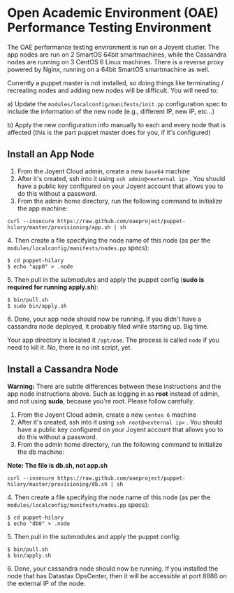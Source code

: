 # Open Academic Environment (OAE) Performance Testing Environment

The OAE performance testing environment is run on a Joyent cluster. The app nodes are run on 2 SmartOS 64bit smartmachines, while the Cassandra nodes are running on 3 CentOS 6 Linux machines. There is a reverse proxy powered by Nginx, running on a 64bit SmartOS smartmachine as well.

Currently a puppet master is not installed, so doing things like terminating / recreating nodes and adding new nodes will be difficult. You will need to:

a) Update the `modules/localconfig/manifests/init.pp` configuration spec to include the information of the new node (e.g., different IP, new IP, etc...)

b) Apply the new configuration info manually to each and every node that is affected (this is the part puppet master does for you, if it's configured)

## Install an App Node

1. From the Joyent Cloud admin, create a new `base64` machine
2. After it's created, ssh into it using `ssh admin@<external ip>` . You should have a public key configured on your Joyent account that allows you to do this without a password.
3. From the admin home directory, run the following command to initialize the app machine:

`curl --insecure https://raw.github.com/oaeproject/puppet-hilary/master/provisioning/app.sh | sh`

4\. Then create a file specifying the node name of this node (as per the `modules/localconfig/manifests/nodes.pp` specs): 

``` 
$ cd puppet-hilary
$ echo "app0" > .node
```

5\. Then pull in the submodules and apply the puppet config (**sudo is required for running apply.sh**):

```
$ bin/pull.sh
$ sudo bin/apply.sh
```

6\. Done, your app node should now be running. If you didn't have a cassandra node deployed, it probably filed while starting up. Big time.

Your app directory is located it `/opt/oae`. The process is called `node` if you need to kill it. No, there is no init script, yet.

## Install a Cassandra Node

**Warning:** There are subtle differences between these instructions and the app node instructions above. Such as logging in as **root** instead of admin, and not using **sudo**, because you're root. Please follow carefully.

1. From the Joyent Cloud admin, create a new `centos 6` machine
2. After it's created, ssh into it using `ssh root@<external ip>` . You should have a public key configured on your Joyent account that allows you to do this without a password.
3. From the admin home directory, run the following command to initialize the db machine:

**Note: The file is db.sh, not app.sh**

`curl --insecure https://raw.github.com/oaeproject/puppet-hilary/master/provisioning/db.sh | sh`

4\. Then create a file specifying the node name of this node (as per the `modules/localconfig/manifests/nodes.pp` specs): 

``` 
$ cd puppet-hilary
$ echo "db0" > .node
```

5\. Then pull in the submodules and apply the puppet config:

```
$ bin/pull.sh
$ bin/apply.sh
```

6\. Done, your cassandra node should now be running. If you installed the node that has Datastax OpsCenter, then it will be accessible at port 8888 on the external IP of the node.
